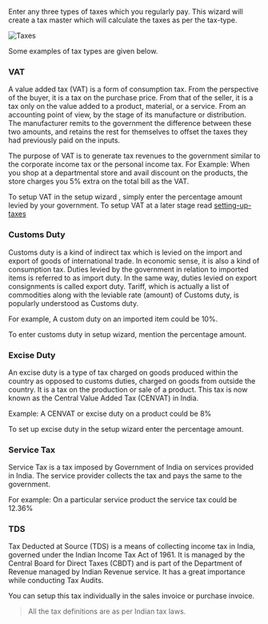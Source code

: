 Enter any three types of taxes which you regularly pay. This wizard will create a tax master which will calculate the taxes as per the tax-type.

![Taxes](/assets/frappe_io/images/erpnext/wizard-step-5.png)


Some examples of tax types are given below.

### VAT
A value added tax (VAT) is a form of consumption tax. From the perspective of the buyer, it is a tax on the purchase price. From that of the seller, it is a tax only on the value added to a product, material, or a service. From an accounting point of view, by the stage of its manufacture or distribution. The manufacturer remits to the government the difference between these two amounts, and retains the rest for themselves to offset the taxes they had previously paid on the inputs.

The purpose of VAT is to generate tax revenues to the government similar to the corporate income tax or the personal income tax. For Example: When you shop at a departmental store and avail discount on the products, the store charges you 5% extra on the total bill as the VAT.

To setup VAT in the setup wizard , simply enter the percentage amount levied by your government. To setup VAT at a later stage read [setting-up-taxes](/apps/erpnext/user-guide/setting-up/setting-up-taxes)

### Customs Duty

Customs duty is a kind of indirect tax which is levied on the import and export of goods of international trade. In economic sense, it is also a kind of consumption tax. Duties levied by the government in relation to imported items is referred to as import duty. In the same way, duties levied on export consignments is called export duty. Tariff, which is actually a list of commodities along with the leviable rate (amount) of Customs duty, is popularly understood as Customs duty.

For example, A custom duty on an imported item could be 10%.

To enter customs duty in setup wizard, mention the percentage amount.

###  Excise Duty

An excise duty is a type of tax charged on goods produced within the country as opposed to customs duties, charged on goods from outside the country. It is a tax on the production or sale of a product. This tax is now known as the Central Value Added Tax (CENVAT) in India.

Example: A CENVAT or excise duty on a product could be 8%

To set up excise duty in the setup wizard enter the percentage amount.

### Service Tax

Service Tax is a tax imposed by Government of India on services provided in India. The service provider collects the tax and pays the same to the government.

For example: On a particular service product the service tax could be 12.36%

### TDS

Tax Deducted at Source (TDS) is a means of collecting income tax in India, governed under the Indian Income Tax Act of 1961. It is managed by the Central Board for Direct Taxes (CBDT) and is part of the Department of Revenue managed by Indian Revenue service. It has a great importance while conducting Tax Audits.

You can setup this tax individually in the sales invoice or purchase invoice.

> All the tax definitions are as per Indian tax laws.
